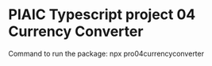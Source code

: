 # PIAIC Typescript project 04 Currency Converter
Command to run the package: 
npx pro04currencyconverter
